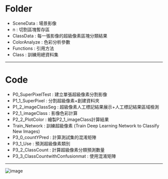 # Folder
- SceneData    : 場景影像
- n            : 切割區塊暫存區
- ClassData    : 每一張影像的超級像素區塊分類結果
- ColorAnalyze : 色彩分析參數
- Functions    : 引用方法
- Class        : 訓練用總資料集

---

# Code
- P0_SuperPixelTest               : 建立單張超級像素分割影像
- P1_1_SuperPixel                 : 分割超級像素+創建資料夾
- P1_2_imageClassSeg              : 超級像素人工標記結果展示+人工標記結果區域檢測
- P2_1_imageClass                 : 影像色彩計算
- P2_2_PlotColor                  : 繪製P2_1_imageClass計算結果
- Train_Network                   : 訓練超級像素 (Train Deep Learning Network to Classify New Images)
- P3_0_countYPred                 : 計算測試集的混淆矩陣
- P3_1_Use                        : 預測超級像素類別
- P3_2_ClassCount                 : 計算超級像素分類預測數量
- P3_3_ClassCountwithConfusionmat : 使用混淆矩陣

---
![image](https://github.com/MoriExist/RoadSegmentwithSuperpixels/assets/147070503/49ec19c3-b7db-4ef9-b2a1-f335058a49dd)


